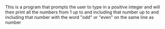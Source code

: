 This is a program that prompts the user to type in a positive integer and will then print all the numbers from 1 up to and 
including that number up to and including that number with the word "odd" or "even" on the same line as number

